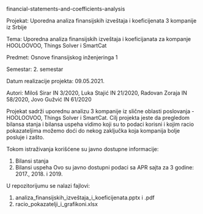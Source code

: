 financial-statements-and-coefficients-analysis

Projekat: Uporedna analiza finansijskih izveštaja i koeficijenata 3 kompanije iz Srbije

Tema: Uporedna analiza finansijskih izveštaja i koeficijanata za kompanje HOOLOOVOO, Things Solver i SmartCat

Predmet: Osnove finansijskog inženjeringa 1

Semestar: 2. semestar

Datum realizacije projekta: 09.05.2021.

Autori: Miloš Sirar IN 3/2020, Luka Stajić IN 21/2020, Radovan Zoraja IN 58/2020, Jovo Gužvić IN 61/2020

Projekat sadrži uporednu analizu 3 kompanije iz slične oblasti poslovanja - HOOLOOVOO, Things Solver i SmartCat. Cilj projekta jeste da pregledom bilansa stanja i bilansa uspeha vidimo koji su to podaci korisni i kojim racio pokazateljima možemo doći do nekog zaključka koja kompanija bolje posluje i zašto.

Tokom istraživanja korišćene su javno dostupne informacije:
1. Bilansi stanja
2. Bilansi uspeha
Ovo su javno dostupni podaci sa APR sajta za 3 godine: 2017., 2018. i 2019.

U repozitorijumu se nalazi fajlovi:

1. analiza_finansijskih_izveštaja_i_koeficijenata.pptx i .pdf
2. racio_pokazatelji_i_grafikoni.xlsx